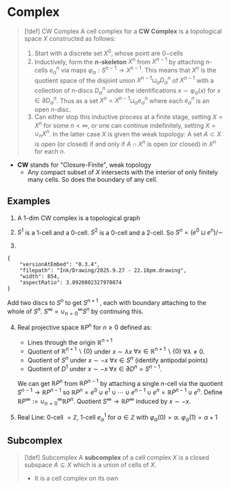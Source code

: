 # Complex

>[!def] CW Complex
>A cell complex for a **CW Complex** is a topological space $X$ constructed as follows:
>1. Start with a discrete set $X^0$, whose point are $0-$cells
>2. Inductively, form the **$n$-skeleton** $X^n$ from $X^{n-1}$ by attaching $n$-cells $e^n_\alpha$ via maps $\varphi_\alpha:S^{n-1} \to X^{n-1}$. This means that $X^n$ is the quotient space of the disjoint union $X^{n-1} \sqcup_\alpha D^n_\alpha$ of $X^{n-1}$ with a collection of $n$-discs $D^n_\alpha$ under the identifications $x \sim \varphi_\alpha(x)$ for $x \in \partial D_\alpha^n$. Thus as a set $X^n= X^{n-1} \sqcup_\alpha e_\alpha^n$ where each $e_\alpha^n$ is an open $n$-disc.
>3. Can either stop this inductive process at a finite stage, setting $X = X^n$ for some $n<\infty$, or one can continue indefinitely, setting $X=\cup _n X^n$. In the latter case $X$ is given the weak topology: A set $A \subset X$ is open (or closed) if and only if $A \cap X^n$ is open (or closed) in $X^n$ for each $n$.

- **CW** stands for "Closure-Finite", weak topology
	- Any compact subset of $X$ intersects with the interior of only finitely many cells. So does the boundary of any cell. 

## Examples

1. A 1-dim CW complex is a topological graph
2. $S^1$ is a 1-cell and a 0-cell. $S^2$ is a 0-cell and a 2-cell. 
		So $S^n = (e^0 \sqcup e^n)/\sim$

3. 
```handdrawn-ink
{
	"versionAtEmbed": "0.3.4",
	"filepath": "Ink/Drawing/2025.9.27 - 22.16pm.drawing",
	"width": 854,
	"aspectRatio": 3.8920802327970874
}
```
Add two discs to $S^n$ to get $S^{n+1}$ , each with boundary attaching to the whole of $S^n$. $S^\infty = \cup_{n=0}^\infty S^n$ by continuing this.

4. Real projective space $\mathbb{R}P^n$ for $n \geq 0$ defined as:
	- Lines through the origin $\mathbb{R}^{n+1}$
	- Quotient of $\mathbb{R}^{n+1}\backslash\{0\}$ under $x \sim \lambda x$ $\forall x \in \mathbb{R}^{n+1}\backslash\{0\}$ $\forall \lambda \neq 0$.
	- Quotient of $S^n$ under $x \sim -x$ $\forall x \in S^n$ (identify antipodal points)
	- Quotient of $D^1$ under $x \sim -x$ $\forall x \in \partial D^n=S^{n-1}$.

	We can get $\mathbb{R}P^n$ from $\mathbb{R}P^{n-1}$ by attaching a single $n$-cell via the quotient $S^{n-1}\to \mathbb{R}P^{n-1}$ so $\mathbb{R}P^n = e^0 \cup e^1 \cup \cdots \cup e^{n-1} \cup e^{n} = \mathbb{R}P^{n-1} \cup e^n$.
	 Define $\mathbb{R}P^\infty := \cup_{n=0}^\infty \mathbb{R}P^n$. Quotient $S^\infty\to\mathbb{R}P^\infty$ induced by $x \sim -x$. 

5. Real Line: 0-cell $= \mathbb{Z}$, 1-cell $e^1_\alpha$ for $\alpha \in \mathbb{Z}$ with $\varphi_\alpha(0) = \alpha$. $\varphi_\alpha(1) = \alpha+1$



## Subcomplex

>[!def] Subcomplex
>A **subcomplex** of a cell complex $X$ is a closed subspace $A \subseteq X$ which is a union of cells of $X$.
>- It is a cell complex on its own

